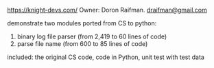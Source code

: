 https://knight-devs.com/
Owner: Doron Raifman. draifman@gmail.com

demonstrate two modules ported from CS to python:
1. binary log file parser (from 2,419 to 60 lines of code)
2. parse file name (from 600 to 85 lines of code)

included: the original CS code, code in Python, unit test with test data 

